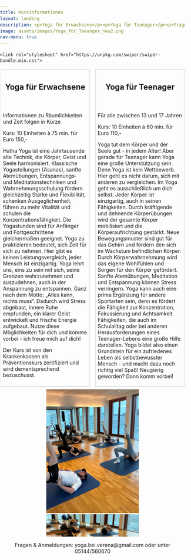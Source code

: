 ```yaml
---
title: Kursinformationen
layout: landing
description: <p>Yoga für Erwachsene</p><p>Yoga für Teenager</p><p>Fragen & Anmeldungen:yoga.bei.verena@gmail.com oder unter 05144/560670</p>
image: assets/images/Yoga_für_Teeanger_new2.png
nav-menu: true
---
```


<!-- Main -->
<div id="main">

<!-- Add Swiper CSS -->
    <link rel="stylesheet" href="https://unpkg.com/swiper/swiper-bundle.min.css">


<style>
	body {
        margin: 0;
        padding: 0;
        box-sizing: border-box;
    }

	.container {
        display: flex;
        flex-wrap: wrap; /* Allow items to wrap to the next line on small screens */
        justify-content: space-between; /* Space the divs evenly */
        max-width: 1500px; /* Set a maximum width for the container */
        margin: 5px auto; /* Center the container on the page with some margin */
    }

        /* Style for each div */
    .box {
        box-sizing: border-box;
        width: 48%; /* Set the width of each div, leaving some space for margin */
        padding: 5px;
        margin: 2px; /* Add a small margin between divs */
        border: 1px solid #ccc; /* Add a border for better visibility */
    }

	.swiper-container {
        width: 50%; /* Set maximum width to 75% */
        margin: auto; /* Center the container */
		height: 400px;
		overflow: hidden;
    }

    .swiper-slide img {
        width: 100%;
        height: auto; /* Make the height responsive while maintaining aspect ratio */
        max-height: 400px; /* Set a maximum height to prevent images from becoming too large */
        object-fit: cover;
    }

	.swiper-pagination {
            position: absolute;
            bottom: 10px;
            left: 50%;
            transform: translateX(-50%);
    }

    .swiper-pagination-bullet {
            width: 10px;
            height: 10px;
            background-color: #fff;
            opacity: 0.7;
            margin: 0 5px;
            border-radius: 50%;
            cursor: pointer;
    }

    .swiper-pagination-bullet-active {
            opacity: 1;
    }

 </style>

 <body>
    <div class="container">
        <!-- First div -->
        <div class="box">
		<header class="major">
            <h2>Yoga für Erwachsene</h2>
		</header>
			<p>Informationen zu Räumlichkeiten und Zeit folgen in Kürze</p><p>Kurs: 10 Einheiten à 75 min. für Euro 150,-</p>
            <p>Hatha Yoga ist eine Jahrtausende alte Technik, die Körper, Geist und Seele harmonisiert.
			Klassische Yogastellungen (Asanas), sanfte Atemübungen, Entspannungs- und Meditationstechniken  und Wahrnehmungsschulung fördern gleichzeitig Stärke und Flexibilität, schenken Ausgeglichenheit, führen zu mehr Vitalität und schulen die Konzentrationsfähigkeit.
			Die Yogastunden sind für Anfänger und Fortgeschrittene gleichermaßen geeignet. Yoga zu praktizieren bedeutet, sich Zeit für sich zu nehmen. Hier gibt es keinen Leistungsvergleich, jeder Mensch ist einzigartig. Yoga lehrt uns, eins zu sein mit sich, seine Grenzen wahrzunehmen und auszudehnen, auch in der Anspannung zu entspannen. Ganz nach dem Motto: „Alles kann, nichts muss“. Dadurch wird Stress abgebaut, innere Ruhe empfunden, ein klarer Geist entwickelt und frische Energie aufgebaut.
			Nutze diese Möglichkeiten für dich und komme vorbei - ich freue mich auf dich!</p>
			<p>Der Kurs ist von den Krankenkassen als Präventionskurs zertifiziert und wird dementsprechend bezuschusst.</p>
        </div>
        <!-- Second div -->
        <div class="box">
		<header class="major">
            <h2>Yoga für Teenager</h2>
		</header>
			<p>Für alle zwischen 13 und 17 Jahren</p><p>Kurs: 10 Einheiten à 60 min. für Euro 110,-</p>
            <p>Yoga tut dem Körper und der Seele gut - in jedem Alter!
			Aber gerade für Teenager kann Yoga eine große Unterstützung sein.
			Denn Yoga ist kein Wettbewerb. Hier geht es nicht darum, sich mit anderen zu vergleichen. Im Yoga geht es ausschließlich um dich selbst.
			Jeder Körper ist einzigartig, auch in seinen Fähigkeiten.
			Durch kräftigende und dehnende Körperübungen wird der gesamte Körper mobilisiert und die Körperaufrichtung gestärkt. Neue Bewegungsmuster sind gut für das Gehirn und fördern den sich im Wachstum befindlichen Körper. Durch Körperwahrnehmung wird das eigene Wohlfühlen und Sorgen für den Körper gefördert.
			Sanfte Atemübungen, Meditation und Entspannung können Stress verringern.
			Yoga kann auch eine prima Ergänzung für andere Sportarten sein, denn es fördert die Fähigkeit zur Konzentration, Fokussierung und Achtsamkeit. Fähigkeiten, die auch im Schulalltag oder bei anderen Herausforderungen eines Teenager-Lebens eine große Hilfe darstellen.
			Yoga bildet also einen Grundstein für ein zufriedenes Leben als selbstbewusster Mensch - und macht dazu noch richtig viel Spaß!
			Neugierig geworden? Dann komm vorbei! </p>
        </div>
    </div>

<!-- Swiper -->
<div class="swiper-container">
    <div class="swiper-wrapper">
        <!-- Add your images here -->
        <div class="swiper-slide"><img src="assets/images/ybv2-ezgif.com-jpg-to-webp-converter.webp" alt="Image 1"></div>
        <div class="swiper-slide"><img src="assets/images/ybv3-ezgif.com-jpg-to-webp-converter.webp" alt="Image 2"></div>
    	<!-- Add more slides as needed -->
    </div>
    <!-- Add Pagination -->
    <div class="swiper-pagination"></div>
</div>

<!-- Add Swiper JS -->
<script src="https://unpkg.com/swiper/swiper-bundle.min.js"></script>
<!-- Initialize Swiper -->
<script>
    var swiper = new Swiper('.swiper-container', {
        slidesPerView: 1,
        spaceBetween: 10,
        autoplay: {
            delay: 3000, // Set the delay between slides in milliseconds (3 seconds in this example)
            disableOnInteraction: false, // Continue autoplay even when the user interacts with the swiper
        },
        pagination: {
            el: '.swiper-pagination',
            clickable: true,
        },
    });
</script>

<center>
	<p>Fragen & Anmeldungen: yoga.bei.verena@gmail.com oder unter 05144/560670</p>
</center>
</body>


